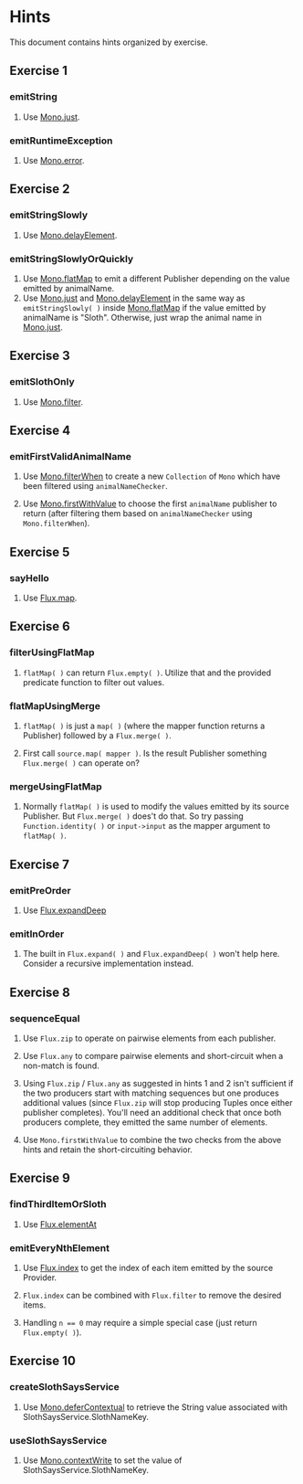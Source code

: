 # Hints
This document contains hints organized by exercise.

## Exercise 1

### emitString

1. Use [Mono.just](https://projectreactor.io/docs/core/release/api/reactor/core/publisher/Mono.html#just-T-).

### emitRuntimeException

1. Use [Mono.error](https://projectreactor.io/docs/core/release/api/reactor/core/publisher/Mono.html#error-java.lang.Throwable-).

## Exercise 2

### emitStringSlowly

1. Use [Mono.delayElement](https://projectreactor.io/docs/core/release/api/reactor/core/publisher/Mono.html#delayElement-java.time.Duration-).

### emitStringSlowlyOrQuickly

1. Use [Mono.flatMap](https://projectreactor.io/docs/core/release/api/reactor/core/publisher/Mono.html#flatMap-java.util.function.Function-) to emit a different Publisher depending on the value emitted by animalName.
2. Use [Mono.just](https://projectreactor.io/docs/core/release/api/reactor/core/publisher/Mono.html#just-T-) and [Mono.delayElement](https://projectreactor.io/docs/core/release/api/reactor/core/publisher/Mono.html#delayElement-java.time.Duration-) in the same way as `emitStringSlowly( )` inside [Mono.flatMap](https://projectreactor.io/docs/core/release/api/reactor/core/publisher/Mono.html#flatMap-java.util.function.Function-) if the value emitted by animalName is "Sloth". Otherwise, just wrap the animal name in [Mono.just](https://projectreactor.io/docs/core/release/api/reactor/core/publisher/Mono.html#just-T-).

## Exercise 3

### emitSlothOnly

1. Use [Mono.filter](https://projectreactor.io/docs/core/release/api/reactor/core/publisher/Mono.html#filter-java.util.function.Predicate-).

## Exercise 4

### emitFirstValidAnimalName

1. Use [Mono.filterWhen](https://projectreactor.io/docs/core/release/api/reactor/core/publisher/Mono.html#filterWhen-java.util.function.Function-) to create a new `Collection` of `Mono` which have been filtered using `animalNameChecker`.

1. Use [Mono.firstWithValue](https://projectreactor.io/docs/core/release/api/reactor/core/publisher/Mono.html#firstWithValue-java.lang.Iterable-) to choose the first `animalName` publisher to return (after filtering them based on `animalNameChecker` using `Mono.filterWhen`).

## Exercise 5

### sayHello

1. Use [Flux.map](https://projectreactor.io/docs/core/release/api/reactor/core/publisher/Flux.html#map-java.util.function.Function-).

## Exercise 6

### filterUsingFlatMap

1. `flatMap( )` can return `Flux.empty( )`. Utilize that and the provided predicate function to filter out values.

### flatMapUsingMerge

1. `flatMap( )` is just a `map( )` (where the mapper function returns a Publisher) followed by a `Flux.merge( )`.

2. First call `source.map( mapper )`. Is the result Publisher something `Flux.merge( )` can operate on?

### mergeUsingFlatMap

1. Normally `flatMap( )` is used to modify the values emitted by its source Publisher. But `Flux.merge( )` does't do that. So try passing `Function.identity( )` or `input->input` as the mapper argument to `flatMap( )`.

## Exercise 7

### emitPreOrder

1. Use [Flux.expandDeep](https://projectreactor.io/docs/core/release/api/reactor/core/publisher/Flux.html#expandDeep-java.util.function.Function-)

### emitInOrder

1. The built in `Flux.expand( )` and `Flux.expandDeep( )` won't help here. Consider a recursive implementation instead.

## Exercise 8

### sequenceEqual

1. Use `Flux.zip` to operate on pairwise elements from each publisher.

2. Use `Flux.any` to compare pairwise elements and short-circuit when a non-match is found.

3. Using `Flux.zip` / `Flux.any` as suggested in hints 1 and 2 isn't sufficient if the two producers start with matching sequences but one produces additional values (since `Flux.zip` will stop producing Tuples once either publisher completes). You'll need an additional check that once both producers complete, they emitted the same number of elements.

4. Use `Mono.firstWithValue` to combine the two checks from the above hints and retain the short-circuiting behavior.

## Exercise 9

### findThirdItemOrSloth

1. Use [Flux.elementAt](https://projectreactor.io/docs/core/release/api/reactor/core/publisher/Flux.html#elementAt-int-T-)

### emitEveryNthElement

1. Use [Flux.index](https://projectreactor.io/docs/core/release/api/reactor/core/publisher/Flux.html#index--) to get the index of each item emitted by the source Provider.

2. `Flux.index` can be combined with `Flux.filter` to remove the desired items.

3. Handling `n == 0` may require a simple special case (just return `Flux.empty( )`).

## Exercise 10

### createSlothSaysService

1. Use [Mono.deferContextual](https://projectreactor.io/docs/core/release/api/reactor/core/publisher/Mono.html#deferContextual-java.util.function.Function-) to retrieve the String value associated with SlothSaysService.SlothNameKey.

### useSlothSaysService

1. Use [Mono.contextWrite](https://projectreactor.io/docs/core/release/api/reactor/core/publisher/Mono.html#contextWrite-reactor.util.context.ContextView-) to set the value of SlothSaysService.SlothNameKey.